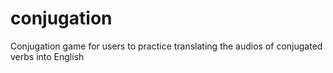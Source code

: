 # conjugation
Conjugation game for users to practice translating the audios of conjugated verbs into English
